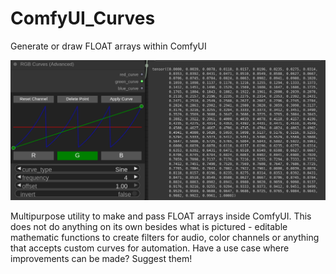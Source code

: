 # ComfyUI_Curves
Generate or draw FLOAT arrays within ComfyUI

![](https://github.com/tavyra/ComfyUI_Curves/blob/main/sample/advanced.png)

Multipurpose utility to make and pass FLOAT arrays inside ComfyUI. This does not do anything on its own besides what is pictured - editable mathematic functions to create filters for audio, color channels or anything that accepts custom curves for automation. Have a use case where improvements can be made? Suggest them!
